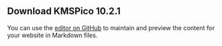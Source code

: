 ## Download KMSPico 10.2.1

You can use the [editor on GitHub](https://github.com/KMSGNU/KMSGNU/edit/master/index.md) to maintain and preview the content for your website in Markdown files.


